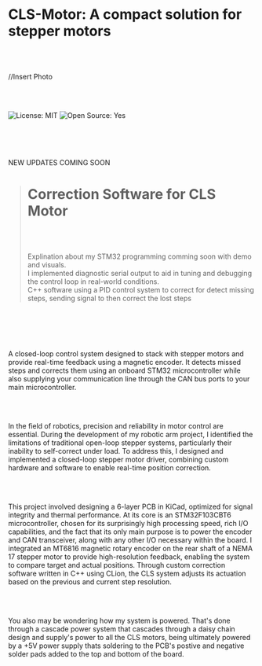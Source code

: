 # CLS-Motor: A compact solution for stepper motors
<br>
<br>

//Insert Photo

<br>
<br>


  ![License: MIT](https://img.shields.io/badge/License-MIT-green.svg)        ![Open Source: Yes](https://img.shields.io/badge/Open%20Source-%E2%9D%A4-green.svg)


<br>
<br>
<br>


NEW UPDATES COMING SOON
<br>

># Correction Software for CLS Motor
>
><br>
><br>
>
>Explination about my STM32 programming comming soon with demo and visuals.
><br>
>I implemented diagnostic serial output to aid in tuning and debugging the control loop in real-world conditions.
><br>
>C++ software using a PID control system to correct for detect missing steps, sending signal to then correct the lost steps
><br>
>




<br>
<br>
<br>
<br>




A closed-loop control system designed to stack with stepper motors and provide real-time feedback using a magnetic encoder. It detects missed steps and corrects them using an onboard STM32 microcontroller while also supplying your communication line through the CAN bus ports to your main microcontroller.

  <br>
  <br>

In the field of robotics, precision and reliability in motor control are essential. During the development of my robotic arm project, I identified the limitations of traditional open-loop stepper systems, particularly their inability to self-correct under load. To address this, I designed and implemented a closed-loop stepper motor driver, combining custom hardware and software to enable real-time position correction.

  <br>
  <br>

This project involved designing a 6-layer PCB in KiCad, optimized for signal integrity and thermal performance. At its core is an STM32F103CBT6 microcontroller, chosen for its surprisingly high processing speed, rich I/O capabilities, and the fact that its only main purpose is to power the encoder and CAN transceiver, along with any other I/O necessary within the board. I integrated an MT6816 magnetic rotary encoder on the rear shaft of a NEMA 17 stepper motor to provide high-resolution feedback, enabling the system to compare target and actual positions. Through custom correction software written in C++ using CLion, the CLS system adjusts its actuation based on the previous and current step resolution.

  <br>
  <br>

You also may be wondering how my system is powered. That's done through a cascade power system that cascades through a daisy chain design and supply's power to all the CLS motors, being ultimately powered by a +5V power supply thats soldering to the PCB's postive and negative solder pads added to the top and bottom of the board.





